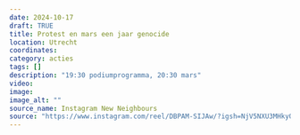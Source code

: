 ```yaml
---
date: 2024-10-17
draft: TRUE
title: Protest en mars een jaar genocide
location: Utrecht
coordinates: 
category: acties
tags: []
description: "19:30 podiumprogramma, 20:30 mars"
video: 
image: 
image_alt: ""
source_name: Instagram New Neighbours
source: "https://www.instagram.com/reel/DBPAM-SIJAw/?igsh=NjV5NXU3MHkyOWl1"
---
```

